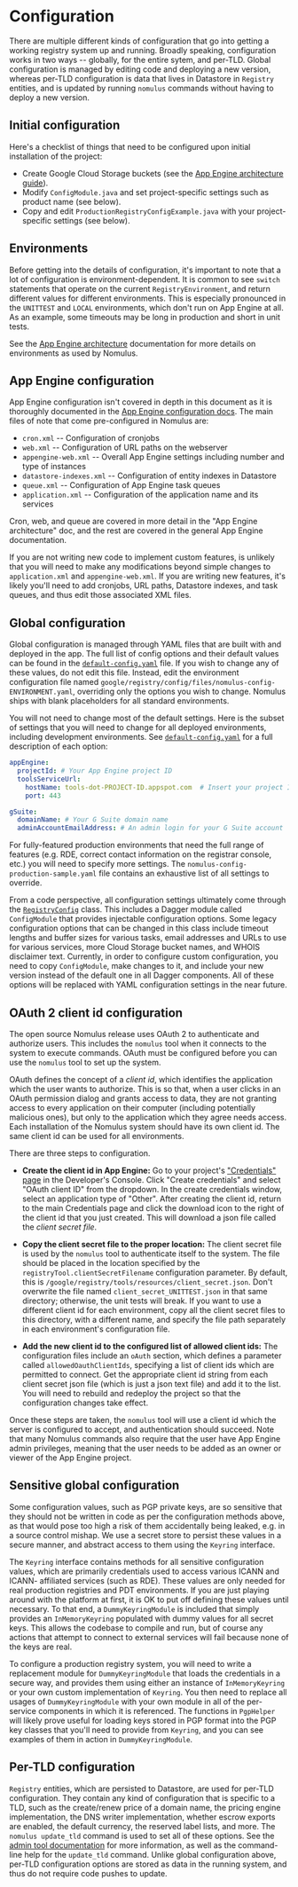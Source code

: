 # Configuration

There are multiple different kinds of configuration that go into getting a
working registry system up and running. Broadly speaking, configuration works in
two ways -- globally, for the entire sytem, and per-TLD. Global configuration is
managed by editing code and deploying a new version, whereas per-TLD
configuration is data that lives in Datastore in `Registry` entities, and is
updated by running `nomulus` commands without having to deploy a new version.

## Initial configuration

Here's a checklist of things that need to be configured upon initial
installation of the project:

*   Create Google Cloud Storage buckets (see the [App Engine architecture
    guide](./app-engine-architecture.md)).
*   Modify `ConfigModule.java` and set project-specific settings such as product
    name (see below).
*   Copy and edit `ProductionRegistryConfigExample.java` with your
    project-specific settings (see below).

## Environments

Before getting into the details of configuration, it's important to note that a
lot of configuration is environment-dependent. It is common to see `switch`
statements that operate on the current `RegistryEnvironment`, and return
different values for different environments. This is especially pronounced in
the `UNITTEST` and `LOCAL` environments, which don't run on App Engine at all.
As an example, some timeouts may be long in production and short in unit tests.

See the [App Engine architecture](./app-engine-architecture.md) documentation
for more details on environments as used by Nomulus.

## App Engine configuration

App Engine configuration isn't covered in depth in this document as it is
thoroughly documented in the [App Engine configuration docs][app-engine-config].
The main files of note that come pre-configured in Nomulus are:

*   `cron.xml` -- Configuration of cronjobs
*   `web.xml` -- Configuration of URL paths on the webserver
*   `appengine-web.xml` -- Overall App Engine settings including number and type
    of instances
*   `datastore-indexes.xml` -- Configuration of entity indexes in Datastore
*   `queue.xml` -- Configuration of App Engine task queues
*   `application.xml` -- Configuration of the application name and its services

Cron, web, and queue are covered in more detail in the "App Engine architecture"
doc, and the rest are covered in the general App Engine documentation.

If you are not writing new code to implement custom features, is unlikely that
you will need to make any modifications beyond simple changes to
`application.xml` and `appengine-web.xml`. If you are writing new features, it's
likely you'll need to add cronjobs, URL paths, Datastore indexes, and task
queues, and thus edit those associated XML files.

## Global configuration

Global configuration is managed through YAML files that are built with and
deployed in the app. The full list of config options and their default values
can be found in the [`default-config.yaml`][default-config] file. If you wish to
change any of these values, do not edit this file. Instead, edit the environment
configuration file named
`google/registry/config/files/nomulus-config-ENVIRONMENT.yaml`, overriding only
the options you wish to change. Nomulus ships with blank placeholders for all
standard environments.

You will not need to change most of the default settings. Here is the subset of
settings that you will need to change for all deployed environments, including
development environments. See [`default-config.yaml`][default-config] for a full
description of each option:

```yaml
appEngine:
  projectId: # Your App Engine project ID
  toolsServiceUrl:
    hostName: tools-dot-PROJECT-ID.appspot.com  # Insert your project ID
    port: 443

gSuite:
  domainName: # Your G Suite domain name
  adminAccountEmailAddress: # An admin login for your G Suite account
```

For fully-featured production environments that need the full range of features
(e.g. RDE, correct contact information on the registrar console, etc.) you will
need to specify more settings. The `nomulus-config-production-sample.yaml` file
contains an exhaustive list of all settings to override.

From a code perspective, all configuration settings ultimately come through the
[`RegistryConfig`][registry-config] class. This includes a Dagger module called
`ConfigModule` that provides injectable configuration options. Some legacy
configuration options that can be changed in this class include timeout lengths
and buffer sizes for various tasks, email addresses and URLs to use for various
services, more Cloud Storage bucket names, and WHOIS disclaimer text. Currently,
in order to configure custom configuration, you need to copy `ConfigModule`,
make changes to it, and include your new version instead of the default one in
all Dagger components. All of these options will be replaced with YAML
configuration settings in the near future.

## OAuth 2 client id configuration

The open source Nomulus release uses OAuth 2 to authenticate and authorize
users. This includes the `nomulus` tool when it connects to the system to
execute commands. OAuth must be configured before you can use the `nomulus` tool
to set up the system.

OAuth defines the concept of a *client id*, which identifies the application
which the user wants to authorize. This is so that, when a user clicks in an
OAuth permission dialog and grants access to data, they are not granting access
to every application on their computer (including potentially malicious ones),
but only to the application which they agree needs access. Each installation of
the Nomulus system should have its own client id. The same client id can be used
for all environments.

There are three steps to configuration.

*   **Create the client id in App Engine:** Go to your project's ["Credentials"
    page](https://console.developers.google.com/apis/credentials) in the
    Developer's Console. Click "Create credentials" and select "OAuth client ID"
    from the dropdown. In the create credentials window, select an application
    type of "Other". After creating the client id, return to the main
    Credentials page and click the download icon to the right of the client id
    that you just created. This will download a json file called the *client
    secret file*.

*   **Copy the client secret file to the proper location:** The client secret
    file is used by the `nomulus` tool to authenticate itself to the system. The
    file should be placed in the location specified by the
    `registryTool.clientSecretFilename` configuration parameter. By default,
    this is `/google/registry/tools/resources/client_secret.json`. Don't
    overwrite the file named `client_secret_UNITTEST.json` in that same
    directory; otherwise, the unit tests will break. If you want to use a
    different client id for each environment, copy all the client secret files
    to this directory, with a different name, and specify the file path
    separately in each environment's configuration file.

*   **Add the new client id to the configured list of allowed client ids:** The
    configuration files include an `oAuth` section, which defines a parameter
    called `allowedOauthClientIds`, specifying a list of client ids which are
    permitted to connect. Get the appropriate client id string from each client
    secret json file (which is just a json text file) and add it to the list.
    You will need to rebuild and redeploy the project so that the configuration
    changes take effect.

Once these steps are taken, the `nomulus` tool will use a client id which the
server is configured to accept, and authentication should succeed. Note that
many Nomulus commands also require that the user have App Engine admin
privileges, meaning that the user needs to be added as an owner or viewer of the
App Engine project.

## Sensitive global configuration

Some configuration values, such as PGP private keys, are so sensitive that they
should not be written in code as per the configuration methods above, as that
would pose too high a risk of them accidentally being leaked, e.g. in a source
control mishap. We use a secret store to persist these values in a secure
manner, and abstract access to them using the `Keyring` interface.

The `Keyring` interface contains methods for all sensitive configuration values,
which are primarily credentials used to access various ICANN and ICANN-
affiliated services (such as RDE). These values are only needed for real
production registries and PDT environments. If you are just playing around with
the platform at first, it is OK to put off defining these values until
necessary. To that end, a `DummyKeyringModule` is included that simply provides
an `InMemoryKeyring` populated with dummy values for all secret keys. This
allows the codebase to compile and run, but of course any actions that attempt
to connect to external services will fail because none of the keys are real.

To configure a production registry system, you will need to write a replacement
module for `DummyKeyringModule` that loads the credentials in a secure way, and
provides them using either an instance of `InMemoryKeyring` or your own custom
implementation of `Keyring`. You then need to replace all usages of
`DummyKeyringModule` with your own module in all of the per-service components
in which it is referenced. The functions in `PgpHelper` will likely prove useful
for loading keys stored in PGP format into the PGP key classes that you'll need
to provide from `Keyring`, and you can see examples of them in action in
`DummyKeyringModule`.

## Per-TLD configuration

`Registry` entities, which are persisted to Datastore, are used for per-TLD
configuration. They contain any kind of configuration that is specific to a TLD,
such as the create/renew price of a domain name, the pricing engine
implementation, the DNS writer implementation, whether escrow exports are
enabled, the default currency, the reserved label lists, and more. The `nomulus
update_tld` command is used to set all of these options. See the [admin tool
documentation](./admin-tool.md) for more information, as well as the
command-line help for the `update_tld` command. Unlike global configuration
above, per-TLD configuration options are stored as data in the running system,
and thus do not require code pushes to update.

[app-engine-config]: https://cloud.google.com/appengine/docs/java/configuration-files
[default-config]: https://github.com/google/nomulus/blob/master/java/google/registry/config/files/default-config.yaml
[registry-config]: https://github.com/google/nomulus/blob/master/java/google/registry/config/RegistryConfig.java
